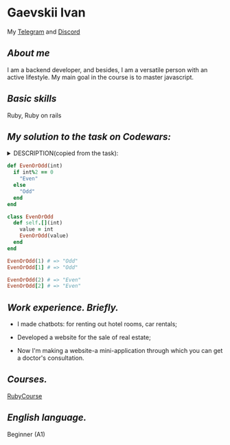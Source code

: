 # Gaevskii Ivan

My [Telegram](https://t.me/Ivan_Ruby_Developer "@Ivan_Ruby_Developer ") 
and [Discord](https://discord.com/users/1202284197868490847 "IvanGaevskiy")

## *About me*

I am a backend developer, and besides, I am a versatile person with an active lifestyle. My main goal in the course is to master javascript.

## *Basic skills*

Ruby, Ruby on rails

## *My solution to the task on Codewars:*

<details>
	<summary>DESCRIPTION(copied from the task):</summary>
  Create a function or callable object that takes an integer as an argument and returns "Even" for even numbers or "Odd" for odd numbers. The function should also return "Even" or "Odd" when accessing a value at an integer index.
</details>

```ruby
def EvenOrOdd(int)
  if int%2 == 0 
    "Even"
  else
    "Odd"
  end
end

class EvenOrOdd
  def self.[](int)
    value = int
    EvenOrOdd(value)
  end
end

EvenOrOdd(1) # => "Odd"
EvenOrOdd[1] # => "Odd"

EvenOrOdd(2) # => "Even"
EvenOrOdd[2] # => "Even"
```

## *Work experience. Briefly.*

* I made chatbots: for renting out hotel rooms, car rentals;

* Developed a website for the sale of real estate;

* Now I'm making a website-a mini-application through which you can get a doctor's consultation.

## *Courses.*

[RubyCourse](https://rubyrush.ru/ "RubyRush")

## *English language.*

Beginner (A1)
